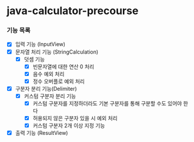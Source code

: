 # java-calculator-precourse

### 기능 목록

- [x] 입력 기능 (InputView)
- [x] 문자열 처리 기능 (StringCalculation)
    - [x] 덧셈 기능
        - [x] 빈문자열에 대한 연산 0 처리
        - [x] 음수 예외 처리
        - [x] 정수 오버플로 예외 처리
- [x] 구분자 분리 기능(Delimiter)
    - [x] 커스텀 구분자 분리 기능
        - [x] 커스텀 구분자를 지정하더라도 기본 구분자를 통해 구분할 수도 있어야 한다
        - [x] 허용되지 않은 구분자 있을 시 예외 처리
        - [x] 커스텀 구분자 2개 이상 지정 기능
- [x] 출력 기능 (ResultView)
